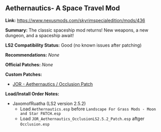 ## Aethernautics- A Space Travel Mod

**Link:** https://www.nexusmods.com/skyrimspecialedition/mods/436

**Summary:** The classic spaceship mod returns! New weapons, a new dungeon, and a spaceship await! 

**LS2 Compatibility Status:** Good (no known issues after patching)

**Recommendations:** 
_None_

**Official Patches:**
_None_

**Custom Patches:**
* [JOR - Aethernautics / Occlusion Patch](/custom-patches/2.5.2/JOR_Aethernautics_OcclusionLS2.5.2_Patch.esp)

**Load/Install Order Notes:**
* JaxomofRuatha (LS2 version 2.5.2)
  * Load `Aethernautics.esp` before `Landscape For Grass Mods - Moon and Star PATCH.esp`
  * Load `JOR_Aethernautics_OcclusionLS2.5.2_Patch.esp` aftger `Occlusion.esp`
